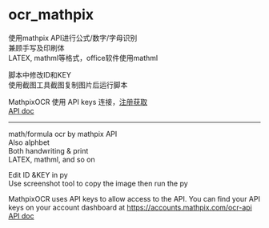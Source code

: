 # ocr_mathpix
使用mathpix API进行公式/数字/字母识别  
兼顾手写及印刷体  
LATEX, mathml等格式，office软件使用mathml

脚本中修改ID和KEY  
使用截图工具截图复制图片后运行脚本

MathpixOCR 使用 API keys 连接，[注册获取](https://accounts.mathpix.com/ocr-api)  
[API doc](https://docs.mathpix.com)

---

math/formula ocr by mathpix API  
Also alphbet  
Both handwriting & print  
LATEX, mathml, and so on

Edit ID &KEY in py  
Use screenshot tool to copy the image then run the py

MathpixOCR uses API keys to allow access to the API. You can find your API keys on your account dashboard at https://accounts.mathpix.com/ocr-api  
[API doc](https://docs.mathpix.com)
